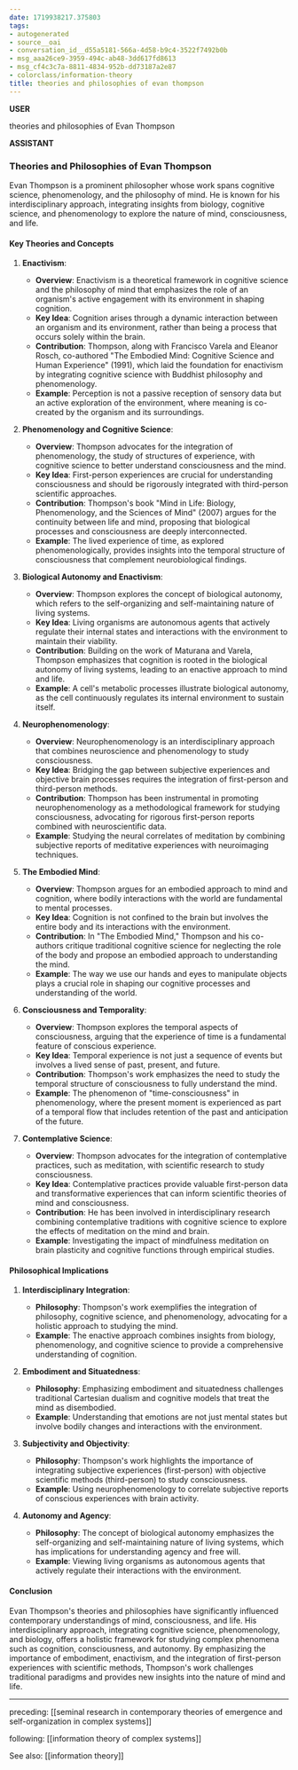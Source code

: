 ```yaml
---
date: 1719938217.375803
tags:
- autogenerated
- source__oai
- conversation_id__d55a5181-566a-4d58-b9c4-3522f7492b0b
- msg_aaa26ce9-3959-494c-ab48-3dd617fd8613
- msg_cf4c3c7a-8811-4834-952b-dd73187a2e87
- colorclass/information-theory
title: theories and philosophies of evan thompson
---
```


**USER**

theories and philosophies of Evan Thompson


**ASSISTANT**

### Theories and Philosophies of Evan Thompson

Evan Thompson is a prominent philosopher whose work spans cognitive science, phenomenology, and the philosophy of mind. He is known for his interdisciplinary approach, integrating insights from biology, cognitive science, and phenomenology to explore the nature of mind, consciousness, and life.

#### Key Theories and Concepts

1. **Enactivism**:
   - **Overview**: Enactivism is a theoretical framework in cognitive science and the philosophy of mind that emphasizes the role of an organism's active engagement with its environment in shaping cognition.
   - **Key Idea**: Cognition arises through a dynamic interaction between an organism and its environment, rather than being a process that occurs solely within the brain.
   - **Contribution**: Thompson, along with Francisco Varela and Eleanor Rosch, co-authored "The Embodied Mind: Cognitive Science and Human Experience" (1991), which laid the foundation for enactivism by integrating cognitive science with Buddhist philosophy and phenomenology.
   - **Example**: Perception is not a passive reception of sensory data but an active exploration of the environment, where meaning is co-created by the organism and its surroundings.

2. **Phenomenology and Cognitive Science**:
   - **Overview**: Thompson advocates for the integration of phenomenology, the study of structures of experience, with cognitive science to better understand consciousness and the mind.
   - **Key Idea**: First-person experiences are crucial for understanding consciousness and should be rigorously integrated with third-person scientific approaches.
   - **Contribution**: Thompson's book "Mind in Life: Biology, Phenomenology, and the Sciences of Mind" (2007) argues for the continuity between life and mind, proposing that biological processes and consciousness are deeply interconnected.
   - **Example**: The lived experience of time, as explored phenomenologically, provides insights into the temporal structure of consciousness that complement neurobiological findings.

3. **Biological Autonomy and Enactivism**:
   - **Overview**: Thompson explores the concept of biological autonomy, which refers to the self-organizing and self-maintaining nature of living systems.
   - **Key Idea**: Living organisms are autonomous agents that actively regulate their internal states and interactions with the environment to maintain their viability.
   - **Contribution**: Building on the work of Maturana and Varela, Thompson emphasizes that cognition is rooted in the biological autonomy of living systems, leading to an enactive approach to mind and life.
   - **Example**: A cell's metabolic processes illustrate biological autonomy, as the cell continuously regulates its internal environment to sustain itself.

4. **Neurophenomenology**:
   - **Overview**: Neurophenomenology is an interdisciplinary approach that combines neuroscience and phenomenology to study consciousness.
   - **Key Idea**: Bridging the gap between subjective experiences and objective brain processes requires the integration of first-person and third-person methods.
   - **Contribution**: Thompson has been instrumental in promoting neurophenomenology as a methodological framework for studying consciousness, advocating for rigorous first-person reports combined with neuroscientific data.
   - **Example**: Studying the neural correlates of meditation by combining subjective reports of meditative experiences with neuroimaging techniques.

5. **The Embodied Mind**:
   - **Overview**: Thompson argues for an embodied approach to mind and cognition, where bodily interactions with the world are fundamental to mental processes.
   - **Key Idea**: Cognition is not confined to the brain but involves the entire body and its interactions with the environment.
   - **Contribution**: In "The Embodied Mind," Thompson and his co-authors critique traditional cognitive science for neglecting the role of the body and propose an embodied approach to understanding the mind.
   - **Example**: The way we use our hands and eyes to manipulate objects plays a crucial role in shaping our cognitive processes and understanding of the world.

6. **Consciousness and Temporality**:
   - **Overview**: Thompson explores the temporal aspects of consciousness, arguing that the experience of time is a fundamental feature of conscious experience.
   - **Key Idea**: Temporal experience is not just a sequence of events but involves a lived sense of past, present, and future.
   - **Contribution**: Thompson's work emphasizes the need to study the temporal structure of consciousness to fully understand the mind.
   - **Example**: The phenomenon of "time-consciousness" in phenomenology, where the present moment is experienced as part of a temporal flow that includes retention of the past and anticipation of the future.

7. **Contemplative Science**:
   - **Overview**: Thompson advocates for the integration of contemplative practices, such as meditation, with scientific research to study consciousness.
   - **Key Idea**: Contemplative practices provide valuable first-person data and transformative experiences that can inform scientific theories of mind and consciousness.
   - **Contribution**: He has been involved in interdisciplinary research combining contemplative traditions with cognitive science to explore the effects of meditation on the mind and brain.
   - **Example**: Investigating the impact of mindfulness meditation on brain plasticity and cognitive functions through empirical studies.

#### Philosophical Implications

1. **Interdisciplinary Integration**:
   - **Philosophy**: Thompson's work exemplifies the integration of philosophy, cognitive science, and phenomenology, advocating for a holistic approach to studying the mind.
   - **Example**: The enactive approach combines insights from biology, phenomenology, and cognitive science to provide a comprehensive understanding of cognition.

2. **Embodiment and Situatedness**:
   - **Philosophy**: Emphasizing embodiment and situatedness challenges traditional Cartesian dualism and cognitive models that treat the mind as disembodied.
   - **Example**: Understanding that emotions are not just mental states but involve bodily changes and interactions with the environment.

3. **Subjectivity and Objectivity**:
   - **Philosophy**: Thompson's work highlights the importance of integrating subjective experiences (first-person) with objective scientific methods (third-person) to study consciousness.
   - **Example**: Using neurophenomenology to correlate subjective reports of conscious experiences with brain activity.

4. **Autonomy and Agency**:
   - **Philosophy**: The concept of biological autonomy emphasizes the self-organizing and self-maintaining nature of living systems, which has implications for understanding agency and free will.
   - **Example**: Viewing living organisms as autonomous agents that actively regulate their interactions with the environment.

#### Conclusion

Evan Thompson's theories and philosophies have significantly influenced contemporary understandings of mind, consciousness, and life. His interdisciplinary approach, integrating cognitive science, phenomenology, and biology, offers a holistic framework for studying complex phenomena such as cognition, consciousness, and autonomy. By emphasizing the importance of embodiment, enactivism, and the integration of first-person experiences with scientific methods, Thompson's work challenges traditional paradigms and provides new insights into the nature of mind and life.


---

preceding: [[seminal research in contemporary theories of emergence and self-organization in complex systems]]  


following: [[information theory of complex systems]]

See also: [[information theory]]